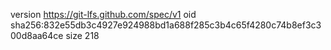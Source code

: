 version https://git-lfs.github.com/spec/v1
oid sha256:832e55db3c4927e924988bd1a688f285c3b4c65f4280c74b8ef3c300d8aa64ce
size 218
